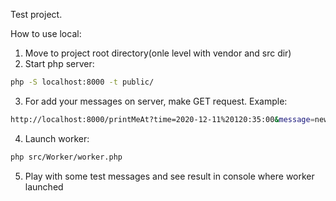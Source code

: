 
Test project.

How to use local:

1. Move to project root directory(onle level with vendor and src dir)
2. Start php server:
```sh
php -S localhost:8000 -t public/
```
3. For add your messages on server, make GET request.
Example:
```sh
http://localhost:8000/printMeAt?time=2020-12-11%20120:35:00&message=new%20message%203
```
4. Launch worker:
```sh
php src/Worker/worker.php
```
5. Play with some test messages and see result in console where worker launched


